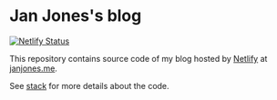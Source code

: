 # Jan Jones's blog

[![Netlify Status](https://api.netlify.com/api/v1/badges/ce19868b-81a4-4903-9584-8a94a143e83a/deploy-status)](https://app.netlify.com/sites/janjones/deploys)

This repository contains source code of my blog hosted by
[Netlify](https://www.netlify.com/) at [janjones.me](https://janjones.me/).

See [stack](content/stack.md) for more details about the code.
